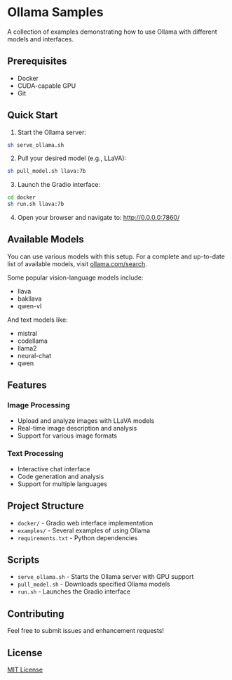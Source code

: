# Ollama Samples

A collection of examples demonstrating how to use Ollama with different models and interfaces.

## Prerequisites

- Docker
- CUDA-capable GPU
- Git

## Quick Start

1. Start the Ollama server:
```bash
sh serve_ollama.sh
```

2. Pull your desired model (e.g., LLaVA):
```bash
sh pull_model.sh llava:7b
```

3. Launch the Gradio interface:
```bash
cd docker
sh run.sh llava:7b
```

4. Open your browser and navigate to: http://0.0.0.0:7860/

## Available Models

You can use various models with this setup. For a complete and up-to-date list of available models, visit [ollama.com/search](https://ollama.com/search).

Some popular vision-language models include:
- llava
- bakllava 
- qwen-vl

And text models like:
- mistral
- codellama
- llama2
- neural-chat
- qwen

## Features

### Image Processing
- Upload and analyze images with LLaVA models
- Real-time image description and analysis
- Support for various image formats

### Text Processing
- Interactive chat interface
- Code generation and analysis
- Support for multiple languages

## Project Structure

- `docker/` - Gradio web interface implementation
- `examples/` - Several examples of using Ollama
- `requirements.txt` - Python dependencies

## Scripts

- `serve_ollama.sh` - Starts the Ollama server with GPU support
- `pull_model.sh` - Downloads specified Ollama models
- `run.sh` - Launches the Gradio interface

## Contributing

Feel free to submit issues and enhancement requests!

## License

[MIT License](LICENSE)
